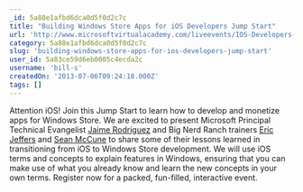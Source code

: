 ```yaml
---
_id: 5a88e1afbd6dca0d5f0d2c7c
title: "Building Windows Store Apps for iOS Developers Jump Start"
url: 'http://www.microsoftvirtualacademy.com/liveevents/IOS-Developers-Jump-Start?CR_CC=200226321'
category: 5a88e1afbd6dca0d5f0d2c7c
slug: 'building-windows-store-apps-for-ios-developers-jump-start'
user_id: 5a83ce59d6eb0005c4ecda2c
username: 'bill-s'
createdOn: '2013-07-06T09:24:18.000Z'
tags: []
---
```


Attention iOS! Join this Jump Start to learn how to develop and monetize apps for Windows Store. We are excited to present Microsoft Principal Technical Evangelist <a href="http://twitter.com/jaimerodriguez">Jaime Rodriguez</a> and Big Nerd Ranch trainers <a href="http://twitter.com/bignerdranch">Eric Jeffers</a> and <a href="http://twitter.com/bignerdranch">Sean McCune</a> to share some of their lessons learned in transitioning from iOS to Windows Store development. We will use iOS terms and concepts to explain features in Windows, ensuring that you can make use of what you already know and learn the new concepts in your own terms. Register now for a packed, fun-filled, interactive event.
